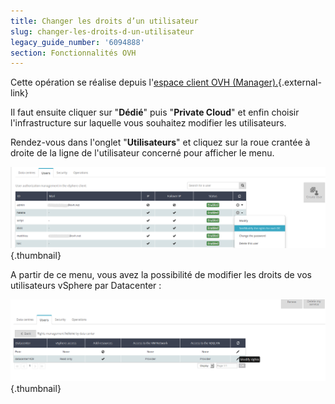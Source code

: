 ```yaml
---
title: Changer les droits d’un utilisateur
slug: changer-les-droits-d-un-utilisateur
legacy_guide_number: '6094888'
section: Fonctionnalités OVH
---
```





Cette opération se réalise depuis l'[espace client OVH (Manager).](https://www.ovh.com/manager){.external-link}

Il faut ensuite cliquer sur "**Dédié**" puis "**Private Cloud**" et enfin choisir l'infrastructure sur laquelle vous souhaitez modifier les utilisateurs.

Rendez-vous dans l'onglet "**Utilisateurs**" et cliquez sur la roue crantée à droite de la ligne de l'utilisateur concerné pour afficher le menu.

![](images/rights1.png){.thumbnail}

A partir de ce menu, vous avez la possibilité de modifier les droits de vos utilisateurs vSphere par Datacenter :

![](images/rights2.png){.thumbnail}
